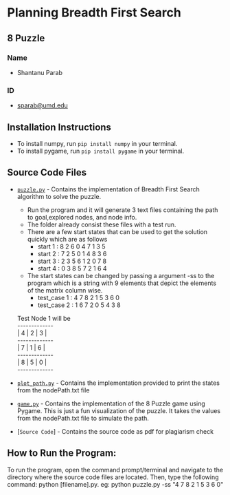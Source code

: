 # Planning Breadth First Search

## 8 Puzzle

### Name
- Shantanu Parab

### ID
- sparab@umd.edu

## Installation Instructions
- To install numpy, run `pip install numpy` in your terminal.
- To install pygame, run `pip install pygame` in your terminal.

## Source Code Files
- [`puzzle.py`](puzzle.py) - Contains the implementation of Breadth First Search algorithm to solve the puzzle.
  + Run the program and it will generate 3 text files containing the path to goal,explored nodes, and node info.
  + The folder already consist these files with a test run.
  + There are a few start states that can be used to get the solution quickly which are as follows
    * start 1 : 8 2 6 0 4 7 1 3 5
    * start 2 : 7 2 5 0 1 4 8 3 6 
    * start 3 : 2 3 5 6 1 2 0 7 8
    * start 4 : 0 3 8 5 7 2 1 6 4 
  + The start states can be changed by passing a argument -ss to the program which is a string with 9 elements that depict the elements of the matrix column wise.
    * test_case 1 : 4 7 8 2 1 5 3 6 0
    * test_case 2 : 1 6 7 2 0 5 4 3 8
  
  Test Node 1 will be  
       -------------  
        | 4 | 2 | 3 |   
        -------------  
        | 7 | 1 | 6 |   
        -------------  
        | 8 | 5 | 0 |     
        -------------  
- [`plot_path.py`](plot_path.py) - Contains the implementation provided to print the states from the nodePath.txt file

- [`game.py`](game.py) - Contains the implementation of the 8 Puzzle game using Pygame. 
  This is just a fun visualization of the puzzle. It takes the values from the nodePath.txt file to simulate the path.

- [`Source Code`] - Contains the source code as pdf for plagiarism check

## How to Run the Program:
To run the program, open the command prompt/terminal and navigate to the directory where the source code files are located. Then, type the following command: python [filename].py.
eg: python puzzle.py -ss "4 7 8 2 1 5 3 6 0"




